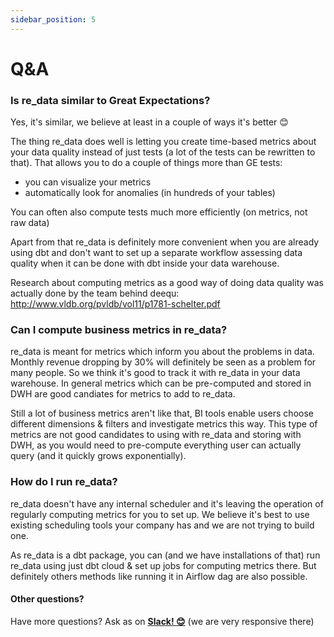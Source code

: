 ```yaml
---
sidebar_position: 5
---
```


# Q&A

### Is re_data similar to Great Expectations?

Yes, it's similar, we believe at least in a couple of ways it's better 😊

The thing re_data does well is letting you create time-based metrics about your data quality instead of just tests (a lot of the tests can be rewritten to that). 
That allows you to do a couple of things more than GE tests:
  - you can visualize your metrics
  - automatically look for anomalies (in hundreds of your tables)

You can often also compute tests much more efficiently (on metrics, not raw data)

Apart from that re_data is definitely more convenient when you are already using dbt and don't want to set up a separate workflow assessing data quality when it can be done with dbt inside your data warehouse.

Research about computing metrics as a good way of doing data quality was actually done by the team behind deequ: http://www.vldb.org/pvldb/vol11/p1781-schelter.pdf

### Can I compute business metrics in re_data?

re_data is meant for metrics which inform you about the problems in data. Monthly revenue dropping by 30% will definitely be seen as a problem for many people.
 So we think it's good to track it with re_data in your data warehouse. In general metrics which can be pre-computed and stored in DWH are good candiates
for metrics to add to re_data.

Still a lot of business metrics aren't like that, BI tools enable users choose different dimensions & filters and investigate metrics this way. This type of metrics are not good candidates to using with re_data and storing with DWH, as you would need to pre-compute everything user can actually query (and it quickly grows exponentially).

### How do I run re_data?

re_data doesn't have any internal scheduler and it's leaving the operation of regularly computing metrics for you to set up. We believe it's best to use existing scheduling tools your company has and we are not trying to build one. 

As re_data is a dbt package, you can (and we have installations of that) run re_data using just dbt cloud & set up jobs for computing metrics there. But definitely others methods like running it in Airflow dag are also possible.

#### Other questions?

Have more questions? Ask as on **[Slack! 😊](https://www.re-data.io/slack)** (we are very responsive there)